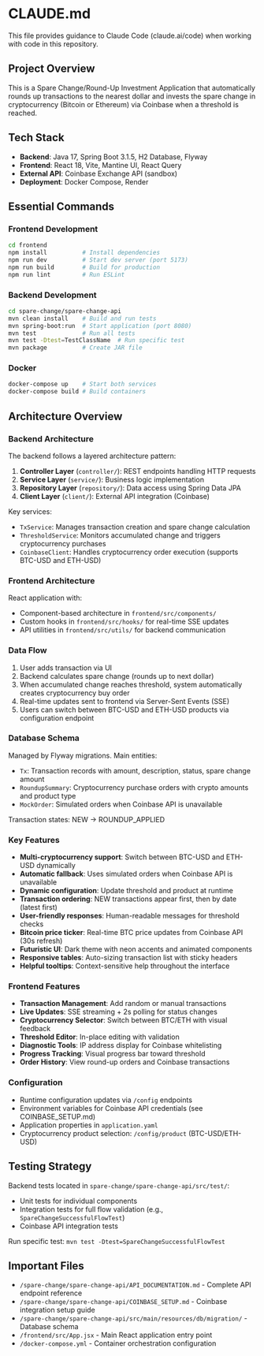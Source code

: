 # CLAUDE.md

This file provides guidance to Claude Code (claude.ai/code) when working with code in this repository.

## Project Overview

This is a Spare Change/Round-Up Investment Application that automatically rounds up transactions to the nearest dollar and invests the spare change in cryptocurrency (Bitcoin or Ethereum) via Coinbase when a threshold is reached.

## Tech Stack

- **Backend**: Java 17, Spring Boot 3.1.5, H2 Database, Flyway
- **Frontend**: React 18, Vite, Mantine UI, React Query
- **External API**: Coinbase Exchange API (sandbox)
- **Deployment**: Docker Compose, Render

## Essential Commands

### Frontend Development
```bash
cd frontend
npm install          # Install dependencies
npm run dev          # Start dev server (port 5173)
npm run build        # Build for production
npm run lint         # Run ESLint
```

### Backend Development
```bash
cd spare-change/spare-change-api
mvn clean install    # Build and run tests
mvn spring-boot:run  # Start application (port 8080)
mvn test             # Run all tests
mvn test -Dtest=TestClassName  # Run specific test
mvn package          # Create JAR file
```

### Docker
```bash
docker-compose up    # Start both services
docker-compose build # Build containers
```

## Architecture Overview

### Backend Architecture
The backend follows a layered architecture pattern:

1. **Controller Layer** (`controller/`): REST endpoints handling HTTP requests
2. **Service Layer** (`service/`): Business logic implementation
3. **Repository Layer** (`repository/`): Data access using Spring Data JPA
4. **Client Layer** (`client/`): External API integration (Coinbase)

Key services:
- `TxService`: Manages transaction creation and spare change calculation
- `ThresholdService`: Monitors accumulated change and triggers cryptocurrency purchases
- `CoinbaseClient`: Handles cryptocurrency order execution (supports BTC-USD and ETH-USD)

### Frontend Architecture
React application with:
- Component-based architecture in `frontend/src/components/`
- Custom hooks in `frontend/src/hooks/` for real-time SSE updates
- API utilities in `frontend/src/utils/` for backend communication

### Data Flow
1. User adds transaction via UI
2. Backend calculates spare change (rounds up to next dollar)
3. When accumulated change reaches threshold, system automatically creates cryptocurrency buy order
4. Real-time updates sent to frontend via Server-Sent Events (SSE)
5. Users can switch between BTC-USD and ETH-USD products via configuration endpoint

### Database Schema
Managed by Flyway migrations. Main entities:
- `Tx`: Transaction records with amount, description, status, spare change amount
- `RoundupSummary`: Cryptocurrency purchase orders with crypto amounts and product type
- `MockOrder`: Simulated orders when Coinbase API is unavailable

Transaction states: NEW → ROUNDUP_APPLIED

### Key Features
- **Multi-cryptocurrency support**: Switch between BTC-USD and ETH-USD dynamically
- **Automatic fallback**: Uses simulated orders when Coinbase API is unavailable
- **Dynamic configuration**: Update threshold and product at runtime
- **Transaction ordering**: NEW transactions appear first, then by date (latest first)
- **User-friendly responses**: Human-readable messages for threshold checks
- **Bitcoin price ticker**: Real-time BTC price updates from Coinbase API (30s refresh)
- **Futuristic UI**: Dark theme with neon accents and animated components
- **Responsive tables**: Auto-sizing transaction list with sticky headers
- **Helpful tooltips**: Context-sensitive help throughout the interface

### Frontend Features
- **Transaction Management**: Add random or manual transactions
- **Live Updates**: SSE streaming + 2s polling for status changes
- **Cryptocurrency Selector**: Switch between BTC/ETH with visual feedback
- **Threshold Editor**: In-place editing with validation
- **Diagnostic Tools**: IP address display for Coinbase whitelisting
- **Progress Tracking**: Visual progress bar toward threshold
- **Order History**: View round-up orders and Coinbase transactions

### Configuration
- Runtime configuration updates via `/config` endpoints
- Environment variables for Coinbase API credentials (see COINBASE_SETUP.md)
- Application properties in `application.yaml`
- Cryptocurrency product selection: `/config/product` (BTC-USD/ETH-USD)

## Testing Strategy

Backend tests located in `spare-change/spare-change-api/src/test/`:
- Unit tests for individual components
- Integration tests for full flow validation (e.g., `SpareChangeSuccessfulFlowTest`)
- Coinbase API integration tests

Run specific test: `mvn test -Dtest=SpareChangeSuccessfulFlowTest`

## Important Files

- `/spare-change/spare-change-api/API_DOCUMENTATION.md` - Complete API endpoint reference
- `/spare-change/spare-change-api/COINBASE_SETUP.md` - Coinbase integration setup guide
- `/spare-change/spare-change-api/src/main/resources/db/migration/` - Database schema
- `/frontend/src/App.jsx` - Main React application entry point
- `/docker-compose.yml` - Container orchestration configuration